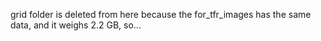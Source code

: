 grid folder is deleted from here because the for_tfr_images has the same data, and it weighs 2.2 GB, so...
